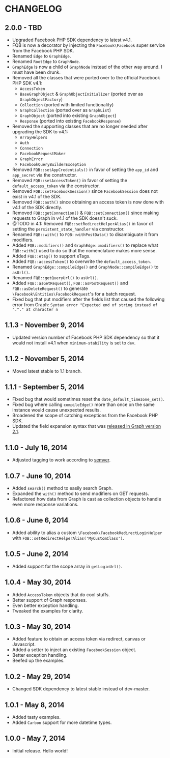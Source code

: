# CHANGELOG


## 2.0.0 - TBD

- Upgraded Facebook PHP SDK dependency to latest v4.1.
- FQB is now a decorator by injecting the `Facebook\Facebook` super service from the Facebook PHP SDK.
- Renamed `Edge` to `GraphEdge`.
- Renamed `RootEdge` to `GraphNode`.
- `GraphEdge` is now a child of `GraphNode` instead of the other way around. I must have been drunk.
- Removed all the classes that were ported over to the official Facebook PHP SDK v4.1:
    - `AccessToken`
    - `BaseGraphObject` & `GraphObjectInitializer` (ported over as `GraphObjectFactory`)
    - `Collection` (ported with limited functionality)
    - `GraphCollection` (ported over as `GraphList`)
    - `GraphObject` (ported into existing `GraphObject`)
    - `Response` (ported into existing `FacebookResponse`)
- Removed the supporting classes that are no longer needed after upgrading the SDK to v4.1:
    - `ArrayHelpers`
    - `Auth`
    - `Connection`
    - `FacebookRequestMaker`
    - `GraphError`
    - `FacebookQueryBuilderException`
- Removed `FQB::setAppCredentials()` in favor of setting the `app_id` and `app_secret` via the constructor.
- Removed `FQB::setAccessToken()` in favor of setting the `default_access_token` via the constructor.
- Removed `FQB::setFacebookSession()` since `FacebookSession` does not exist in v4.1 of the SDK.
- Removed `FQB::auth()` since obtaining an access token is now done with v4.1 of the SDK directly.
- Removed `FQB::getConnection()` & `FQB::setConnection()` since making requests to Graph in v4.1 of the SDK doesn't suck.
- @TODO in 4.1: Removed `FQB::setRedirectHelperAlias()` in favor of setting the `persistent_state_handler` via constructor.
- Renamed `FQB::with()` to `FQB::withPostData()` to disambiguate it from modifiers.
- Added `FQB::modifiers()` and `GraphEdge::modifiers()` to replace what `FQB::with()` used to do so that the nomenclature makes more sense.
- Added `FQB::etag()` to support eTags.
- Added `FQB::accessToken()` to overwrite the `default_access_token`.
- Renamed `GraphEdge::compileEdge()` and `GraphNode::compileEdge()` to `asUrl()`.
- Renamed `FQB::getQueryUrl()` to `asUrl()`.
- Added `FQB::asGetRequest()`, `FQB::asPostRequest()` and `FQB::asDeleteRequest()` to generate `\Facebook\Entities\FacebookRequest`'s for a batch request.
- Fixed bug that put modifiers after the fields list that caused the following error from Graph: `Syntax error "Expected end of string instead of "."." at character n`


## 1.1.3 - November 9, 2014

- Updated version number of Facebook PHP SDK dependency so that it would not install v4.1 when `minimum-stability` is set to `dev`.


## 1.1.2 - November 5, 2014

- Moved latest stable to 1.1 branch.


## 1.1.1 - September 5, 2014

- Fixed bug that would sometimes reset the `date_default_timezone_set()`.
- Fixed bug where calling `compileEdge()` more than once on the same instance would cause unexpected results.
- Broadened the scope of catching exceptions from the Facebook PHP SDK.
- Updated the field expansion syntax that was [released in Graph version 2.1](https://developers.facebook.com/docs/graph-api/using-graph-api/v2.1#fieldexpansion).


## 1.1.0 - July 16, 2014

- Adjusted tagging to work according to [semver](http://semver.org/).


## 1.0.7 - June 10, 2014

- Added `search()` method to easily search Graph.
- Expanded the `with()` method to send modifiers on GET requests.
- Refactored how data from Graph is cast as collection objects to handle even more response variations.


## 1.0.6 - June 6, 2014

- Added ability to alias a custom `\Facebook\FacebookRedirectLoginHelper` with `FQB::setRedirectHelperAlias('MyCustomClass')`.


## 1.0.5 - June 2, 2014

- Added support for the scope array in `getLoginUrl()`.


## 1.0.4 - May 30, 2014

- Added `AccessToken` objects that do cool stuffs.
- Better support of Graph responses.
- Even better exception handling.
- Tweaked the examples for clarity.


## 1.0.3 - May 30, 2014

- Added feature to obtain an access token via redirect, canvas or Javascript.
- Added a setter to inject an existing `FacebookSession` object.
- Better exception handling.
- Beefed up the examples.


## 1.0.2 - May 29, 2014

- Changed SDK dependency to latest stable instead of dev-master.


## 1.0.1 - May 8, 2014

- Added tasty examples.
- Added `Carbon` support for more datetime types.


## 1.0.0 - May 7, 2014

- Initial release. Hello world!
